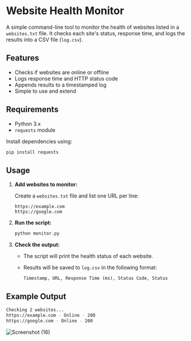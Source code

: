 # Website Health Monitor

A simple command-line tool to monitor the health of websites listed in a `websites.txt` file. It checks each site's status, response time, and logs the results into a CSV file (`log.csv`).

## Features

- Checks if websites are online or offline
- Logs response time and HTTP status code
- Appends results to a timestamped log
- Simple to use and extend

## Requirements

- Python 3.x
- `requests` module

Install dependencies using:

```bash
pip install requests
````

## Usage

1. **Add websites to monitor:**

   Create a `websites.txt` file and list one URL per line:

   ```
   https://example.com
   https://google.com
   ```

2. **Run the script:**

   ```bash
   python monitor.py
   ```

3. **Check the output:**

   * The script will print the health status of each website.
   * Results will be saved to `log.csv` in the following format:

     ```
     Timestamp, URL, Response Time (ms), Status Code, Status
     ```

## Example Output

```bash
Checking 2 websites...
https://example.com - Online - 200
https://google.com - Online - 200
```
![Screenshot (16)](https://github.com/user-attachments/assets/4cbae9a0-ee13-43ec-9149-5d26711cb089)


